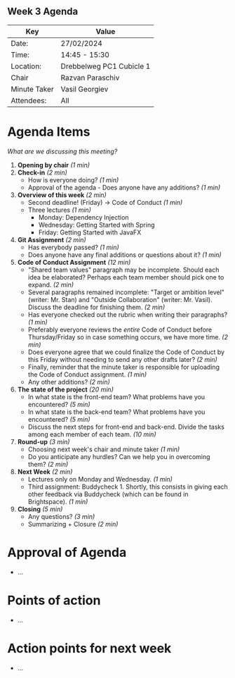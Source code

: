 ## Week 3 Agenda

| Key | Value |
| --- | --- |
| Date: | 27/02/2024 |
| Time: | 14:45 - 15:30 |
| Location: | Drebbelweg PC1 Cubicle 1 |
| Chair | Razvan Paraschiv |
| Minute Taker | Vasil Georgiev |
| Attendees: | All |

# Agenda Items

*What are we discussing this meeting?*

1. **Opening by chair** *(1 min)*
2. **Check-in** *(2 min)*
    * How is everyone doing? *(1 min)*
    * Approval of the agenda - Does anyone have any additions? *(1 min)*
3. **Overview of this week** *(2 min)*
    * Second deadline! (Friday) -> Code of Conduct *(1 min)*
    * Three lectures *(1 min)*
        * Monday: Dependency Injection
        * Wednesday: Getting Started with Spring
        * Friday: Getting Started with JavaFX
4. **Git Assignment** *(2 min)*
    * Has everybody passed? *(1 min)*
    * Does anyone have any final additions or questions about it? *(1 min)*
5. **Code of Conduct Assignment** *(12 min)*
    * "Shared team values" paragraph may be incomplete. Should each idea be elaborated? Perhaps each team member should pick one to expand. *(2 min)*
    * Several paragraphs remained incomplete: "Target or ambition level" (writer: Mr. Stan) and "Outside Collaboration" (writer: Mr. Vasil). Discuss the deadline for finishing them. *(2 min)*
    * Has everyone checked out the rubric when writing their paragraphs? *(1 min)*
    * Preferably everyone reviews the *entire* Code of Conduct before Thursday/Friday so in case something occurs, we have more time. *(2 min)*
    * Does everyone agree that we could finalize the Code of Conduct by this Friday without needing to send any other drafts later? *(2 min)*
    * Finally, reminder that the minute taker is responsible for uploading the Code of Conduct assignment. *(1 min)*
    * Any other additions? *(2 min)*
6. **The state of the project** *(20 min)*
    * In what state is the front-end team? What problems have you encountered? *(5 min)*
    * In what state is the back-end team? What problems have you encountered? *(5 min)*
    * Discuss the next steps for front-end and back-end. Divide the tasks among each member of each team. *(10 min)*
7. **Round-up** *(3 min)*
    * Choosing next week's chair and minute taker *(1 min)*
    * Do you anticipate any hurdles? Can we help you in overcoming them? *(2 min)*
8. **Next Week** *(2 min)*
    * Lectures only on Monday and Wednesday. *(1 min)*
    * Third assignment: Buddycheck 1. Shortly, this consists in giving each other feedback via Buddycheck (which can be found in Brightspace). *(1 min)*
9. **Closing** *(5 min)*
    * Any questions? *(3 min)*
    * Summarizing + Closure *(2 min)*

# Approval of Agenda

- ...

# Points of action

- ...

# Action points for next week
- ...

